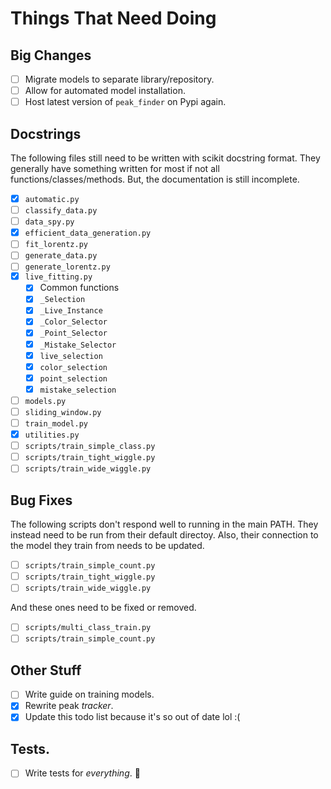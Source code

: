 # Things That Need Doing


## Big Changes
- [ ] Migrate models to separate library/repository.
- [ ] Allow for automated model installation.
- [ ] Host latest version of `peak_finder` on Pypi again.
## Docstrings

The following files still need to be written with scikit docstring format. They generally have something written for most if not all functions/classes/methods. But, the documentation is still incomplete.
 - [x] `automatic.py`
 - [ ] `classify_data.py`
 - [ ] `data_spy.py`
 - [x] `efficient_data_generation.py`
 - [ ] `fit_lorentz.py`
 - [ ] `generate_data.py`
 - [ ] `generate_lorentz.py`
 - [x] `live_fitting.py`
    - [x] Common functions
    - [x] `_Selection`
    - [x] `_Live_Instance`
    - [x] `_Color_Selector`
    - [x] `_Point_Selector`
    - [x] `_Mistake_Selector`
    - [x] `live_selection`
    - [x] `color_selection`
    - [x] `point_selection`
    - [x] `mistake_selection`
 - [ ] `models.py`
 - [ ] `sliding_window.py`
 - [ ] `train_model.py`
 - [x] `utilities.py`
 - [ ] `scripts/train_simple_class.py`
 - [ ] `scripts/train_tight_wiggle.py`
 - [ ] `scripts/train_wide_wiggle.py`

 ## Bug Fixes

 The following scripts don't respond well to running in the main PATH. They instead need to be run from their default directoy. Also, their connection to the model they train from needs to be updated.
 - [ ] `scripts/train_simple_count.py`
 - [ ] `scripts/train_tight_wiggle.py`
 - [ ] `scripts/train_wide_wiggle.py`

 And these ones need to be fixed or removed.
 - [ ] `scripts/multi_class_train.py`
 - [ ] `scripts/train_simple_count.py`

 ## Other Stuff
 - [ ] Write guide on training models.
 - [x] Rewrite peak _tracker_.
 - [x] Update this todo list because it's so out of date lol :(

## Tests.
 - [ ] Write tests for _everything_. 🙁